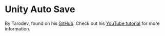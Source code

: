 # Unity Auto Save

By Tarodev, found on his [GitHub](https://github.com/mrstruijk/AutoSave).
Check out his [YouTube tutorial](https://www.youtube.com/watch?v=q0ZDlhPs8mU) for more information.
